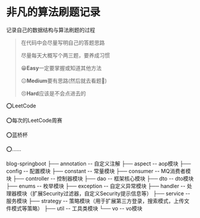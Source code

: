 # 非凡的算法刷题记录

记录自己的数据结构与算法刷题的过程
> 在代码中会尽量写明自己的答题思路
> 
> 尽量每天大概写个两三题，要养成习惯
> 
> 😁**Easy**一定要掌握或知道其他方法
> 
> 😐**Medium**要有思路(然后就去看题🤔)
> 
> 😣**Hard**应该是不会点进去的

⭕LeetCode

⭕每次的LeetCode周赛

⭕蓝桥杯

⭕......

blog-springboot
├── annotation    --  自定义注解
├── aspect        --  aop模块
├── config        --  配置模块
├── constant      --  常量模块
├── consumer      --  MQ消费者模块
├── controller    --  控制器模块
├── dao           --  框架核心模块
├── dto           --  dto模块
├── enums         --  枚举模块
├── exception     --  自定义异常模块
├── handler       --  处理器模块（扩展Security过滤器，自定义Security提示信息等）
├── service       --  服务模块
├── strategy      --  策略模块（用于扩展第三方登录，搜索模式，上传文件模式等策略）
├── util          --  工具类模块
└── vo            --  vo模块
